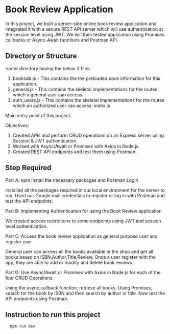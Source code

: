 # Book Review Application


In this project, we built a server-side online book review application and integrated it with a secure REST API server which will use authentication at the session level using JWT. We will then tested application using Promises callbacks or Async-Await functions and Postman API.
## Directory or Structure 

router directory having the below 3 files:

1. booksdb.js - This contains the the preloaded book information for this application.
2. general.js - This contains the skeletal implementations for the routes which a general user can access.
3. auth_users.js - This contains the skeletal implementations for the routes which an authorized user can access.
index.js 
     
 Main entry point of this project.

Objectives:

 1. Created APIs and perform CRUD operations on an Express server using Session & JWT authentication.
 2. Worked with Async/Await or Promises with Axios in Node.js.
 3. Created REST API endpoints and test them using Postman.



## Step Required
Part A: npm install the necessary packages and Postman Login

Installed all the packages required in our local environment for the server to run.
Used our Google mail credentials to register or log in with Postman and test the API endpoints.

Part B: Implementing Authentication for using the Book Review application

 We created access restrictions to some endpoints using JWT and session level authentication.

Part C: Access the book review application as general purpose user and register user

 General user can access all the books available in the shop and get all books based on ISBN,Author,Title,Review.
 Once a user register with the app, they are able to add or modify and delete book reviews.

Part D: Use Async/Await or Promises with Axios in Node.js for each of the four CRUD Operations.

Using the async,callback function, retrieve all books. Using Promises, search for the book by ISBN and then search by author or title.
Now test the API endpoints using Postman.
## Instruction to run this project
  ```
    npm run dev
  ```
